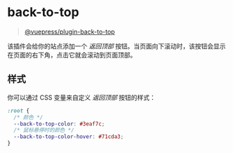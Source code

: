 # back-to-top

> [@vuepress/plugin-back-to-top](https://www.npmjs.com/package/@vuepress/plugin-back-to-top)

该插件会给你的站点添加一个 _返回顶部_ 按钮。当页面向下滚动时，该按钮会显示在页面的右下角，点击它就会滚动到页面顶部。

## 样式

你可以通过 CSS 变量来自定义 _返回顶部_ 按钮的样式：

```css
:root {
  /* 颜色 */
  --back-to-top-color: #3eaf7c;
  /* 鼠标悬停时的颜色 */
  --back-to-top-color-hover: #71cda3;
}
```
